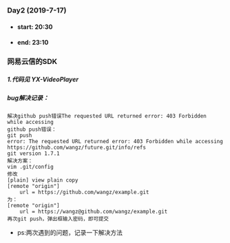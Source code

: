### Day2  (2019-7-17)
- #### start: 20:30
- #### end: 23:10
### 网易云信的SDK
##### 1.代码见 YX-VideoPlayer
##### bug解决记录：
```
解决github push错误The requested URL returned error: 403 Forbidden while accessing
github push错误：
git push
error: The requested URL returned error: 403 Forbidden while accessing https://github.com/wangz/future.git/info/refs
git version 1.7.1
解决方案：
vim .git/config
修改
[plain] view plain copy
[remote "origin"]
    url = https://github.com/wangz/example.git
为：
[remote "origin"]
    url = https://wangz@github.com/wangz/example.git
再次git push，弹出框输入密码，即可提交
```
- ps:两次遇到的问题，记录一下解决方法

